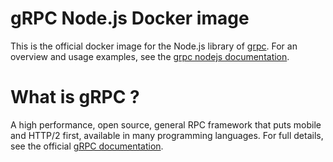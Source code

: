 # gRPC Node.js Docker image

This is the official docker image for the Node.js library of [grpc][].  For an
overview and usage examples, see the [grpc nodejs documentation][].

# What is gRPC ?

A high performance, open source, general RPC framework that puts mobile and
HTTP/2 first, available in many programming languages.  For full details, see
the official [gRPC documentation][].

[grpc]:http:/grpc.io
[grpc documentation]:http://www.grpc.io/docs/
[grpc nodejs documentation]:http://www.grpc.io/docs/tutorials/basic/node.html
